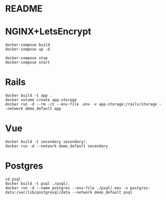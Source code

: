 # README

# NGINX+LetsEncrypt
```shell
docker-compose build
docker-compose up -d

docker-compose stop
docker-compose start
```

# Rails
```shell
docker build -t app .
docker volume create app-storage
docker run -d --rm -it --env-file .env -v app-storage:/rails/storage --network demo_default app
```

# Vue
```shell
docker build -t secondary secondary/.
docker run -d --network demo_default secondary

```
# Postgres
```shell
cd psql
docker build -t psql ./psql/.
docker run -d --name postgres --env-file ./psql/.env -v postgres-data:/var/lib/postgresql/data --network demo_default psql